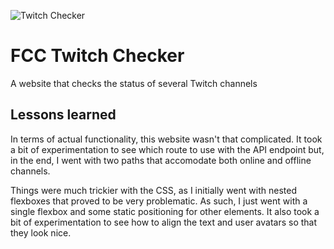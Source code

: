 ![Twitch Checker](WikiViewer.png)
# FCC Twitch Checker
A website that checks the status of several Twitch channels

## Lessons learned

In terms of actual functionality, this website wasn't that complicated. It took a bit of experimentation to see which route to use with the API endpoint but, in the end, I went with two paths that accomodate both online and offline channels.

Things were much trickier with the CSS, as I initially went with nested flexboxes that proved to be very problematic. As such, I just went with a single flexbox and some static positioning for other elements. It also took a bit of experimentation to see how to align the text and user avatars so that they look nice.